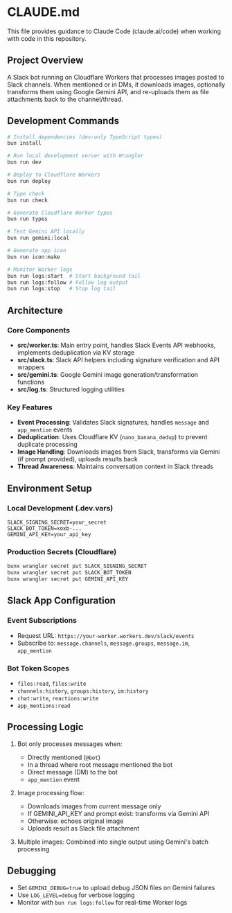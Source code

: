 # CLAUDE.md

This file provides guidance to Claude Code (claude.ai/code) when working with code in this repository.

## Project Overview

A Slack bot running on Cloudflare Workers that processes images posted to Slack channels. When mentioned or in DMs, it downloads images, optionally transforms them using Google Gemini API, and re-uploads them as file attachments back to the channel/thread.

## Development Commands

```bash
# Install dependencies (dev-only TypeScript types)
bun install

# Run local development server with Wrangler
bun run dev

# Deploy to Cloudflare Workers
bun run deploy

# Type check
bun run check

# Generate Cloudflare Worker types
bun run types

# Test Gemini API locally
bun run gemini:local

# Generate app icon
bun run icon:make

# Monitor Worker logs
bun run logs:start  # Start background tail
bun run logs:follow # Follow log output
bun run logs:stop   # Stop log tail
```

## Architecture

### Core Components
- **src/worker.ts**: Main entry point, handles Slack Events API webhooks, implements deduplication via KV storage
- **src/slack.ts**: Slack API helpers including signature verification and API wrappers
- **src/gemini.ts**: Google Gemini image generation/transformation functions
- **src/log.ts**: Structured logging utilities

### Key Features
- **Event Processing**: Validates Slack signatures, handles `message` and `app_mention` events
- **Deduplication**: Uses Cloudflare KV (`nano_banana_dedup`) to prevent duplicate processing
- **Image Handling**: Downloads images from Slack, transforms via Gemini (if prompt provided), uploads results back
- **Thread Awareness**: Maintains conversation context in Slack threads

## Environment Setup

### Local Development (.dev.vars)
```
SLACK_SIGNING_SECRET=your_secret
SLACK_BOT_TOKEN=xoxb-...
GEMINI_API_KEY=your_api_key
```

### Production Secrets (Cloudflare)
```bash
bunx wrangler secret put SLACK_SIGNING_SECRET
bunx wrangler secret put SLACK_BOT_TOKEN
bunx wrangler secret put GEMINI_API_KEY
```

## Slack App Configuration

### Event Subscriptions
- Request URL: `https://your-worker.workers.dev/slack/events`
- Subscribe to: `message.channels`, `message.groups`, `message.im`, `app_mention`

### Bot Token Scopes
- `files:read`, `files:write`
- `channels:history`, `groups:history`, `im:history`
- `chat:write`, `reactions:write`
- `app_mentions:read`

## Processing Logic

1. Bot only processes messages when:
   - Directly mentioned (`@bot`)
   - In a thread where root message mentioned the bot
   - Direct message (DM) to the bot
   - `app_mention` event

2. Image processing flow:
   - Downloads images from current message only
   - If GEMINI_API_KEY and prompt exist: transforms via Gemini API
   - Otherwise: echoes original image
   - Uploads result as Slack file attachment

3. Multiple images: Combined into single output using Gemini's batch processing

## Debugging

- Set `GEMINI_DEBUG=true` to upload debug JSON files on Gemini failures
- Use `LOG_LEVEL=debug` for verbose logging
- Monitor with `bun run logs:follow` for real-time Worker logs